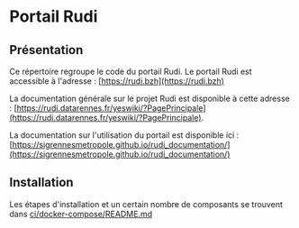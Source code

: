 # Portail Rudi

## Présentation

Ce répertoire regroupe le code du portail Rudi.
Le portail Rudi est accessible à l'adresse : [https://rudi.bzh](https://rudi.bzh)

La documentation générale sur le projet Rudi est disponible à cette
adresse : [https://rudi.datarennes.fr/yeswiki/?PagePrincipale](https://rudi.datarennes.fr/yeswiki/?PagePrincipale).

La documentation sur l'utilisation du portail est disponible
ici : [https://sigrennesmetropole.github.io/rudi_documentation/](https://sigrennesmetropole.github.io/rudi_documentation/)

## Installation

Les étapes d'installation et un certain nombre de composants se trouvent dans [ci/docker-compose/README.md](ci/docker-compose/README.md)